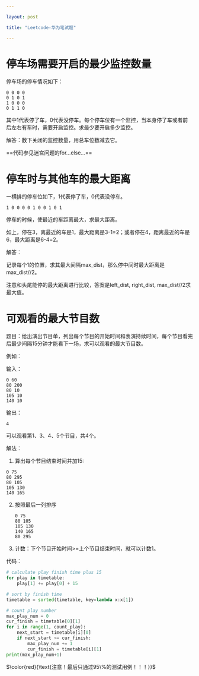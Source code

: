 ```yaml
---

layout: post

title: "Leetcode-华为笔试题"

---
```


# 停车场需要开启的最少监控数量

停车场的停车情况如下：

~~~
0 0 0 0
0 1 0 1
1 0 0 0
0 1 1 0
~~~

其中1代表停了车，0代表没停车。每个停车位有一个监控，当本身停了车或者前后左右有车时，需要开启监控。求最少要开启多少监控。

解答：数下关闭的监控数量，用总车位数减去它。

==代码参见迷宫问题的for...else...==

# 停车时与其他车的最大距离

一横排的停车位如下，1代表停了车，0代表没停车。

~~~
1 0 0 0 0 1 0 0 1 0 1
~~~

停车的时候，使最近的车距离最大，求最大距离。

如上，停在3，离最近的车是1，最大距离是3-1=2；或者停在4，距离最近的车是6，最大距离是6-4=2。

解答：

记录每个1的位置，求其最大间隔max_dist，那么停中间时最大距离是max_dist//2。

注意和头尾能停的最大距离进行比较，答案是left_dist, right_dist, max_dist//2求最大值。

# 可观看的最大节目数

题目：给出演出节目单，列出每个节目的开始时间和表演持续时间，每个节目看完后最少间隔15分钟才能看下一场，求可以观看的最大节目数。

例如：

输入：

~~~
0 60
80 200
80 10
105 10
140 10
~~~

输出：

~~~
4
~~~

可以观看第1、3、4、5个节目，共4个。

解法：

1. 算出每个节目结束时间并加15:

~~~
0 75
80 295
80 105
105 130
140 165
~~~

2. 按照最后一列排序

   ~~~
   0 75
   80 105
   105 130
   140 165
   80 295
   ~~~

3. 计数：下个节目开始时间>=上个节目结束时间，就可以计数1。



代码：

~~~python
# calculate play finish time plus 15
for play in timetable:
    play[1] += play[0] + 15

# sort by finish time
timetable = sorted(timetable, key=lambda x:x[1])

# count play number
max_play_num = 0
cur_finish = timetable[0][1]
for i in range(1, count_play):
    next_start = timetable[i][0]
    if next_start >= cur_finish:
        max_play_num += 1
        cur_finish = timetable[i][1]
print(max_play_num+1)
~~~



$\color{red}{\text{注意！最后只通过95\%的测试用例！！！}}$